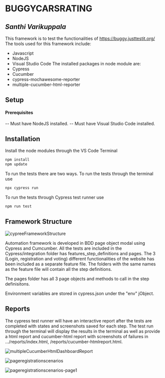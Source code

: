 # BUGGYCARSRATING
## _Santhi Varikuppala_

This framework is to test the functionalities of https://buggy.justtestit.org/
The tools used for this framework include:
- Javascript
- NodeJS
- Visual Studio Code
The installed packages in node module are:
- Cypress
- Cucumber
- cypress-mochawesome-reporter
- multiple-cucumber-html-reporter

## Setup
#### Prerequisites
-- Must have NodeJS installed.
-- Must have Visual Studio Code installed.

## Installation
Install the node modules through the VS Code Terminal
```sh
npm install
npm update
```

To run the tests there are two ways. To run the tests through the terminal use
```sh
npx cypress run
```
To run the tests through Cypress test runner use
```sh
npm run test
```
## Framework Structure
![cypreeFrameworkStructure](https://user-images.githubusercontent.com/109050601/178176044-17a2d3c7-2207-48e4-bf78-3334e94cd8e1.PNG)

Automation framework is developed in BDD page object modal using Cypress and Cumcumber.
All the tests are included in the Cypress/integration folder has features_step_definitions and pages.
The 3 (Login, registration and voting) different functionalities of the website has been included as a separate feature file.
The folders with the same names as the feature file will contain all the step definitions.

The pages folder has all 3 page objects and methods to call in the step definisitons.


Environment variables are stored in cypress.json under the "env" jObject.

## Reports
The cypress test runner will have an interactive report after the tests are completed with states and screenshots saved for each step.
The test run through the terminal will display the results in the terminal as well as provide a html report and cucumber-html report with screenshots of failures in .../reports/index.html, /reports/cucumber-htmlreport.html. 

![multipleCucumberHtmlDashboardReport](https://user-images.githubusercontent.com/109050601/178177309-78f4f379-87c8-4850-af29-e1bf193db1b0.PNG)

![pageregistrationscenarios](https://user-images.githubusercontent.com/109050601/178177340-40188f97-4a55-4f93-b73d-d6afb9f4cac6.PNG)

![pageregistrationscenarios-page1](https://user-images.githubusercontent.com/109050601/178177356-5fc44039-0cdd-4152-aeb5-29914e4b65f3.PNG)



